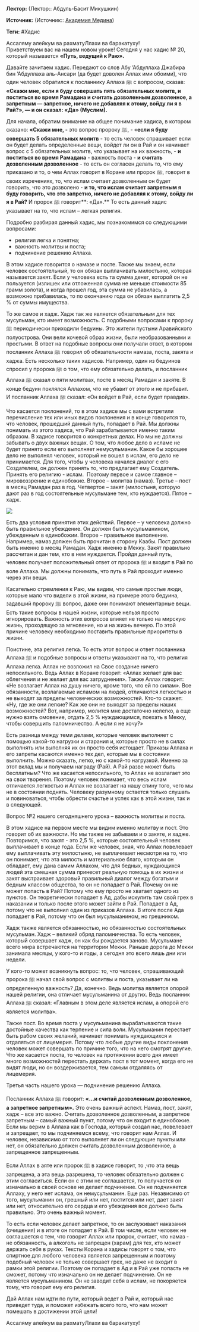 **Лектор:** (Лектор:: Абдуль-Басит Микушкин)

**Источник:** (Источник:: [Академия Медина](https://web.medinaschool.org/school/))

**Теги:** #Хадис

Ассаляму алейкум ва рахматуЛлахи ва баракатуху!  
Приветствуем вас на нашем новом уроке! Сегодня у нас хадис № 20, который называется **«Путь, ведущий к Раю».**


Давайте зачитаем хадис. Передают со слов Абу ’Абдуллаха Джабира бин ’Абдуллаха аль-Ансари (да будет доволен Аллах ими обоими), что один человек обратился к посланнику Аллаха ﷺ с вопросом, сказав: **«Скажи мне, если я буду совершать пять обязательных молитв, и поститься во время Рамадана и считать дозволенным дозволенное, а запретным — запретное, ничего не добавляя к этому, войду ли я в Рай?», — и он сказал: «Да» (Муслим).**


Для начала, обратим внимание на общее понимание хадиса, в котором сказано: **«Скажи мне, -** это вопрос пророку ﷺ, - «**если я буду совершать 5 обязательных молитв** - то есть человек спрашивает если он будет делать определенные вещи, войдет ли он в Рай и он начинает вопрос с 5 обязательных молитв, что указывает на их важность, - **и поститься во время Рамадана** - важность поста - **и считать дозволенным дозволенное** - то есть он согласен делать то, что ему приказано и то, о чем Аллах говорит в Коране или пророк ﷺ, говорит в своих изречениях, то, что ислам считает дозволенным он будет говорить, что это дозволено - **и то, что ислам считает запретным я буду говорить, что это запретно, ничего не добавляя к этому, войду ли я в Рай?** И пророк ﷺ говорит**: «Да».** То есть данный хадис указывает на то, что ислам – легкая религия.


Подробно разбирая данный хадис, мы познакомимся со следующими вопросами:


* религия легка и понятна;
* важность молитвы и поста;
* подчинение решению Аллаха.


В этом хадисе говорится о намазе и посте. Также мы знаем, если человек состоятельный, то он обязан выплачивать милостыню, которая называется закят. Если у человека есть та сумма денег, которой он не пользуется (излишек или отложенная сумма не меньше стоимости 85 грамм золота), и когда прошел год, эта сумма не убавилась, а возможно прибавилась, то по окончанию года он обязан выплатить 2,5 % от суммы имущества. 


То же самое и хадж. Хадж так же является обязательным для тех мусульман, кто имеет возможность. С подобными вопросами к пророку ﷺ периодически приходили бедуины. Это жители пустыни Аравийского полуострова. Они вели кочевой образ жизни, были необразованными и простыми. В ответ на подобные вопросы они получали ответ, в котором посланник Аллаха ﷺ говорил об обязательности намаза, поста, закята и хаджа. Есть несколько таких хадисов. Например, один из бедуинов спросил у пророка ﷺ о том, что ему обязательно делать, и посланник Аллаха ﷺ сказал о пяти молитвах, посте в месяц Рамадан и закяте. В конце бедуин поклялся Аллахом, что не убавит от этого и не прибавит. И посланник Аллаха ﷺ сказал: «Он войдет в Рай, если будет правдив». 


Что касается поклонений, то в этом хадисе мы с вами встретили перечисление тех или иных видов поклонения и в конце говорится то, что человек, прошедший данный путь, попадает в Рай. Мы должны понимать из этого хадиса, что Рай зарабатывается именно таким образом. В хадисе говорится о конкретных делах. Но мы не должны забывать о двух важных вещах. О том, что любое дело в исламе не будет принято если его выполняет немусульманин. Какое бы хорошее дело не выполнял человек, который не вошел в ислам, его дело не принимается. Для того, чтобы у человека начался диалог с его Создателем, он должен принять то, что предлагает ему Создатель. Принять его религию - ислам.  Поэтому первое и самое главное – мировоззрение и единобожие. Второе – молитва (намаз). Третье – пост в месяц Рамадан раз в год. Четвертое – закят (милостыня, которую дают раз в год состоятельные мусульмане тем, кто нуждается). Пятое – хадж. 


![](https://medinaschool.org/files/images/2020/01/716f663a62237103317bda80aed87848.jpg)


Есть два условия принятия этих действий. Первое – у человека должно быть правильное убеждение. Он должен быть мусульманином, убежденным в единобожии. Второе – правильное выполнение. Например, намаз должен быть прочитан в сторону Каабы. Пост должен быть именно в месяц Рамадан. Хадж именно в Мекку. Закят правильно рассчитан и дан тем, кто в нем нуждается. Пройдя данный путь, человек получает положительный ответ от пророка ﷺ и входит в Рай по воле Аллаха. Мы должны понимать, что путь в Рай проходит именно через эти вещи. 


Касательно стремления к Раю, мы видим, что самые простые люди, которые мало что видели в этой жизни, на примере этого бедуина, задавший пророку ﷺ вопрос, даже они понимают элементарные вещи. Есть такие вопросы в нашей жизни, которые нельзя просто игнорировать. Важность этих вопросов влияет не только на мирскую жизнь, проходящую за мгновение, но и на жизнь вечную. По этой причине человеку необходимо поставить правильные приоритеты в жизни.


Поистине, эта религия легка. То есть этот вопрос и ответ посланника Аллаха ﷺ и подобные вопросы и ответы указывают на то, что религия Аллаха легка. Аллах не возложил на Свое создание ничего непосильного. Ведь Аллах в Коране говорит: «Аллах желает для вас облегчения и не желает для вас затруднения». Также Аллах говорит: «Не возлагает Аллах на душу ничего, кроме того, что ей по силам». Все обязанности, возлагаемые исламом на людей, отличаются легкостью и не выходят за пределы человеческих возможностей. Кто-то скажет: «Ну, где же они легкие? Как же они не выходят за пределы наших возможностей? Вот, например, молится мне достаточно нелегко, а еще нужно взять омовение, отдать 2,5 % нуждающимся, поехать в Мекку, чтобы совершить паломничество. А если я не хочу?»


Есть разница между теми делами, которые человек выполняет с помощью какой-то нагрузки и старания и, которые просто не в силах выполнять или выполняя их он просто себя истощает. Приказы Аллаха и его запреты касаются именно тех дел, которые мы в состоянии выполнить. Можно сказать, легко, но с какой-то нагрузкой. Именно за этот вклад мы и получаем награду (Рай). А Рай разве может быть бесплатным? Что же касается непосильного, то Аллах не возлагает это на свои творения. Поэтому человек понимает, что весь ислам отличается легкостью и Аллах не возлагает на нашу спину того, чего мы не в состоянии поднять. Человеку разумному остается только слушать и повиноваться, чтобы обрести счастье и успех как в этой жизни, так и в следующей. 


Вопрос №2 нашего сегодняшнего урока – важность молитвы и поста. 


В этом хадисе на первом месте мы видим именно молитву и пост. Это говорит об их важности. Но мы также не забываем и о закяте, и хадже. Повторимся, что закят - это 2,5 %, которые состоятельный человек выплачивает в конце года. Если же человек, зная, что Аллах повелевает ему выплачивать эту милостыню, не выплачивает несмотря на то, что он понимает, что эта милость и материальное благо, которым он обладает, ему дана самим Аллахом, что для бедных, нуждающихся людей эта смешная сумма принесет реальную помощь в их жизни и закят выстраивает здоровый правильный диалог между богатым и бедным классом общества, то он не попадает в Рай. Почему он не может попасть в Рай? Потому что ему просто не хватает одного из пунктов. Он теоретически попадает в Ад, дабы искупить там свой грех в наказании и только после этого может зайти в Рай. Попадает в Ад, потому что не выполнил один из приказов Аллаха. В итоге после Ада попадает в Рай, потому что он был мусульманином, но грешником. 


Хадж также является обязанностью, но обязанностью состоятельных мусульман. Хадж – великий обряд паломничества. То есть человек, который совершает хадж, он как бы рождается заново. Мусульмане всего мира встречаются на территории Мекки. Раньше дорога до Мекки занимала месяцы, у кого-то и годы, а сегодня это всего лишь дни или недели.


У кого-то может возникнуть вопрос: то, что человек, спрашивающий пророка ﷺ начал свой вопрос с молитвы и поста, указывает ли на определенную важность? Да, конечно. Ведь молитва является опорой нашей религии, она отличает мусульманина от других. Ведь посланник Аллаха ﷺ сказал: «Главным в этом деле является ислам, а опорой его является молитва». 


Также пост. Во время поста у мусульманина вырабатываются такие достойные качества как терпение и сила воли. Мусульманин перестает быть рабом своих желаний, начинает понимать нуждающихся и отдаляться от лицемерия. Потому что любые другие виды поклонения человек может совершать по причине того, что на него смотрят другие. Что же касается поста, то человек на протяжении всего дня имеет много возможностей перестать держать пост в тот момент, когда его не видят люди, но он воздерживается, тем самым отдаляясь от лицемерия.


Третья часть нашего урока — подчинение решению Аллаха. 


Посланник Аллаха ﷺ говорит: **«…и считай дозволенным дозволенное, а запретное запретным».** Это очень важный аспект. Намаз, пост, закят, хадж – все это важно. Считать дозволенное дозволенным, а запретное запретным – самый важный пункт, потому что он входит в единобожие. Если мы верим в Аллаха как в Господа, который создал нас, повелевает и запрещает, то мы подчиняемся всему, что говорит нам Аллах. И человек, независимо от того выполняет ли он следующие пункты или нет, он обязательно должен считать дозволенным дозволенное, а запрещенное запрещенным. 


Если Аллах в аяте или пророк ﷺ в хадисе говорит, то ,что эта вещь запрещена, а эта вещь разрешена, то человек обязательно должен с этим согласиться. Если он с этим не соглашается, то получается он изначально в своей основе не делает подчинение. Он не подчиняется Аллаху, у него нет ислама, он немусульманин. Еще раз. Независимо от того, мусульманин он, грешный или нет, постится или нет, дает закят или нет, относительно его сердца и его убеждения все должно быть правильно. Это очень важный момент. 


То есть если человек делает запретное, то он заслуживает наказания (очищения) и в итоге он попадает в Рай. В том числе, если человек не соглашается с тем, что говорит Аллах или пророк, считает, что намаз - не обязанность, а алкоголь не запрещен (харам) для тех, кто может держать себя в руках. Тексты Корана и хадисы говорят о том, что спиртное для любого человека является запрещенным и поэтому подобный человек не только совершает грех, но даже не входит в рамки этой религии. Поэтому он попадает в Ад и в Рай уже попасть не сможет, потому что изначально он не делает подчинение. Он не является мусульманином. Он не заводит себя в ислам, не покоряется тому, что говорит ему его религия.


Дай Аллах нам идти по пути, который ведет в Рай и, который нас приведет туда, и поможет избежать всего того, что нам может помешать в достижении этой цели!


Ассаляму алейкум ва рахматуЛлахи ва баракатуху!

